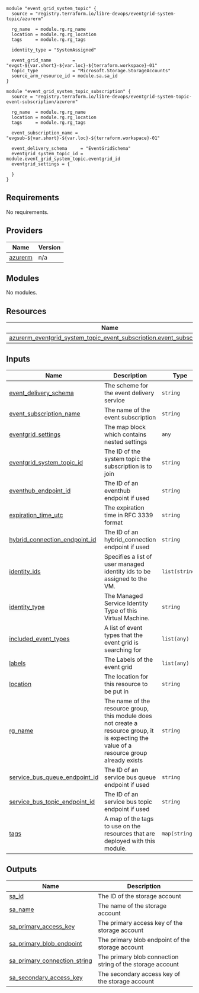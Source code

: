 ```hcl
module "event_grid_system_topic" {
  source = "registry.terraform.io/libre-devops/eventgrid-system-topic/azurerm"

  rg_name  = module.rg.rg_name
  location = module.rg.rg_location
  tags     = module.rg.rg_tags

  identity_type = "SystemAssigned"

  event_grid_name        = "evgst-${var.short}-${var.loc}-${terraform.workspace}-01"
  topic_type             = "Microsoft.Storage.StorageAccounts"
  source_arm_resource_id = module.sa.sa_id
}

module "event_grid_system_topic_subscription" {
  source = "registry.terraform.io/libre-devops/eventgrid-system-topic-event-subscription/azurerm"

  rg_name  = module.rg.rg_name
  location = module.rg.rg_location
  tags     = module.rg.rg_tags

  event_subscription_name = "evgsub-${var.short}-${var.loc}-${terraform.workspace}-01"

  event_delivery_schema     = "EventGridSchema"
  eventgrid_system_topic_id = module.event_grid_system_topic.eventgrid_id
  eventgrid_settings = {

  }
}
```

## Requirements

No requirements.

## Providers

| Name | Version |
|------|---------|
| <a name="provider_azurerm"></a> [azurerm](#provider\_azurerm) | n/a |

## Modules

No modules.

## Resources

| Name | Type |
|------|------|
| [azurerm_eventgrid_system_topic_event_subscription.event_subscription](https://registry.terraform.io/providers/hashicorp/azurerm/latest/docs/resources/eventgrid_system_topic_event_subscription) | resource |

## Inputs

| Name | Description | Type | Default | Required |
|------|-------------|------|---------|:--------:|
| <a name="input_event_delivery_schema"></a> [event\_delivery\_schema](#input\_event\_delivery\_schema) | The scheme for the event delivery service | `string` | n/a | yes |
| <a name="input_event_subscription_name"></a> [event\_subscription\_name](#input\_event\_subscription\_name) | The name of the event subscription | `string` | n/a | yes |
| <a name="input_eventgrid_settings"></a> [eventgrid\_settings](#input\_eventgrid\_settings) | The map block which contains nested settings | `any` | n/a | yes |
| <a name="input_eventgrid_system_topic_id"></a> [eventgrid\_system\_topic\_id](#input\_eventgrid\_system\_topic\_id) | The ID of the system topic the subscription is to join | `string` | n/a | yes |
| <a name="input_eventhub_endpoint_id"></a> [eventhub\_endpoint\_id](#input\_eventhub\_endpoint\_id) | The ID of an eventhub endpoint if used | `string` | `""` | no |
| <a name="input_expiration_time_utc"></a> [expiration\_time\_utc](#input\_expiration\_time\_utc) | The expiration time in RFC 3339 format | `string` | `""` | no |
| <a name="input_hybrid_connection_endpoint_id"></a> [hybrid\_connection\_endpoint\_id](#input\_hybrid\_connection\_endpoint\_id) | The ID of an hybrid\_connection endpoint if used | `string` | `""` | no |
| <a name="input_identity_ids"></a> [identity\_ids](#input\_identity\_ids) | Specifies a list of user managed identity ids to be assigned to the VM. | `list(string)` | `[]` | no |
| <a name="input_identity_type"></a> [identity\_type](#input\_identity\_type) | The Managed Service Identity Type of this Virtual Machine. | `string` | `""` | no |
| <a name="input_included_event_types"></a> [included\_event\_types](#input\_included\_event\_types) | A list of event types that the event grid is searching for | `list(any)` | `[]` | no |
| <a name="input_labels"></a> [labels](#input\_labels) | The Labels of the event grid | `list(any)` | `[]` | no |
| <a name="input_location"></a> [location](#input\_location) | The location for this resource to be put in | `string` | n/a | yes |
| <a name="input_rg_name"></a> [rg\_name](#input\_rg\_name) | The name of the resource group, this module does not create a resource group, it is expecting the value of a resource group already exists | `string` | n/a | yes |
| <a name="input_service_bus_queue_endpoint_id"></a> [service\_bus\_queue\_endpoint\_id](#input\_service\_bus\_queue\_endpoint\_id) | The ID of an service bus queue endpoint if used | `string` | `""` | no |
| <a name="input_service_bus_topic_endpoint_id"></a> [service\_bus\_topic\_endpoint\_id](#input\_service\_bus\_topic\_endpoint\_id) | The ID of an service bus topic endpoint if used | `string` | `""` | no |
| <a name="input_tags"></a> [tags](#input\_tags) | A map of the tags to use on the resources that are deployed with this module. | `map(string)` | <pre>{<br>  "source": "terraform"<br>}</pre> | no |

## Outputs

| Name | Description |
|------|-------------|
| <a name="output_sa_id"></a> [sa\_id](#output\_sa\_id) | The ID of the storage account |
| <a name="output_sa_name"></a> [sa\_name](#output\_sa\_name) | The name of the storage account |
| <a name="output_sa_primary_access_key"></a> [sa\_primary\_access\_key](#output\_sa\_primary\_access\_key) | The primary access key of the storage account |
| <a name="output_sa_primary_blob_endpoint"></a> [sa\_primary\_blob\_endpoint](#output\_sa\_primary\_blob\_endpoint) | The primary blob endpoint of the storage account |
| <a name="output_sa_primary_connection_string"></a> [sa\_primary\_connection\_string](#output\_sa\_primary\_connection\_string) | The primary blob connection string of the storage account |
| <a name="output_sa_secondary_access_key"></a> [sa\_secondary\_access\_key](#output\_sa\_secondary\_access\_key) | The secondary access key of the storage account |
